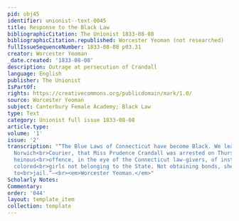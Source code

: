 ```yaml
---
pid: obj45
identifier: unionist--text-0045
title: Response to the Black Law
bibliographicCitation: The Unionist 1833-08-08
bibliographicCitation.republished: Worcester Yeoman (not researched)
fullIssueSequenceNumber: 1833-08-08 p03.31
creator: Worcester Yeoman
_date.created: '1833-08-08'
description: Outrage at persecution of Crandall
language: English
publisher: The Unionist
IsPartOf: 
rights: https://creativecommons.org/publicdomain/mark/1.0/
source: Worcester Yeoman
subject: Canterbury Female Academy; Black Law
type: Text
category: Unionist full issue 1833-08-08
article.type: 
volume: '1'
issue: '2'
transcription: "“The Blue Laws of Connecticut have become Black. We learn from the
  Norwich<br>Courier, that Miss Prudence Crandall was arrested on Thursday for the
  heinous<br>offence, in the eye of the Connecticut law-givers, of instructing a few
  colored<br>girls not belonging to the State. Not obtaining bonds, she was committed
  to<br>jail.”—<br><em>Worcester Yeoman.</em>"
Scholarly Notes: 
Commentary: 
order: '044'
layout: template_item
collection: template
---
```

